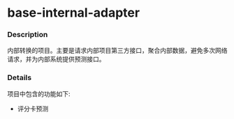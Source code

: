 # base-internal-adapter

### Description
内部转换的项目。主要是请求内部项目第三方接口，聚合内部数据，避免多次网络请求，并为内部系统提供预测接口。

### Details
项目中包含的功能如下:

* 评分卡预测

